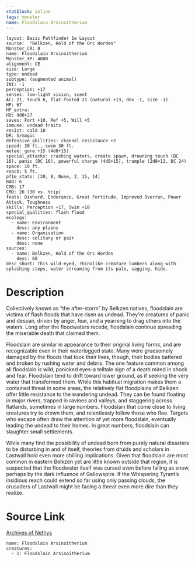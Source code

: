 ```yaml
---
statblock: inline
tags: monster
name: Floodslain Arsinoitherium
---
```

```statblock
layout: Basic Pathfinder 1e Layout
source:  "Belkzen, Hold of the Orc Hordes"
Monster_CR: 8
name: Floodslain Arsinoitherium
Monster_XP: 4800
alignment: CE
size: Large
type: undead
subtype: (augmented animal)
INI: -1
perception: +17
senses: low-light vision, scent
AC: 21, touch 8, flat-footed 21 (natural +13, dex -1, size -1)
HP: 67
HP_extra: 
HD: 9d8+27
saves: Fort +10, Ref +5, Will +5
immune: undead traits
resist: cold 10
DR: 5/magic
defensive_abilities: channel resistance +2
speed: 30 ft., swim 30 ft.
melee: gore +15 (4d8+15)
special_attacks: crashing waters, create spawn, drowning touch (DC 16), panic (DC 16), powerful charge (4d8+15), trample (2d8+13, DC 24)
space: 10 ft.
reach: 5 ft.
pf1e_stats: [30, 8, None, 2, 15, 14]
BAB: 6
CMB: 17
CMD: 26 (30 vs. trip)
feats: Diehard, Endurance, Great Fortitude, Improved Overrun, Power Attack, Toughness
skills: Perception +17, Swim +18
special_qualities: flash flood
ecology:
  - name: Environment
    desc: any plains
  - name: Organisation
    desc: solitary or pair
    desc: none
sources:
  - name: Belkzen, Hold of the Orc Hordes
    desc: 60
desc_short: This wild-eyed, rhinolike creature lumbers along with splashing steps, water streaming from its pale, sagging, hide.
```
# Description
Collectively known as “the after-storm” by Belkzen natives, floodslain are victims of flash floods that have risen as undead. They’re creatures of panic and despair, driven by anger, fear, and a yearning to drag others into the waters. Long after the floodwaters recede, floodslain continue spreading the miserable death that claimed them.

Floodslain are similar in appearance to their original living forms, and are recognizable even in their waterlogged state. Many were gruesomely damaged by the floods that took their lives, though, their bodies battered and broken by rushing water and debris. The one feature common among all floodslain is wild, panicked eyes-a telltale sign of a death mired in shock and fear. Floodslain tend to drift toward lower ground, as if seeking the very water that transformed them. While this habitual migration makes them a contained threat in some areas, the relatively flat floodplains of Belkzen offer little resistance to the wandering undead. They can be found floating in major rivers, trapped in ravines and valleys, and staggering across flatlands, sometimes in large numbers. Floodslain that come close to living creatures try to drown them, and relentlessly follow those who flee. Targets who escape often draw the attention of yet more floodslain, eventually leading the undead to their homes. In great numbers, floodslain can slaughter small settlements.

While many find the possibility of undead born from purely natural disasters to be disturbing in and of itself, theories from druids and scholars in Lastwall hold even more chilling implications. Given that floodslain are most common in eastern Belkzen yet are little known outside that region, it is suspected that the floodwater itself was cursed even before falling as snow, perhaps by the dark influence of Gallowspire. If the Whispering Tyrant’s insidious reach could extend so far using only passing clouds, the crusaders of Lastwall might be facing a threat even more dire than they realize.
# Source Link
[Archives of Nethys](https://aonprd.com/MonsterDisplay.aspx?ItemName=Floodslain%20Arsinoitherium)
```encounter-table
name: Floodslain Arsinoitherium
creatures:
  - 1: Floodslain Arsinoitherium
```
